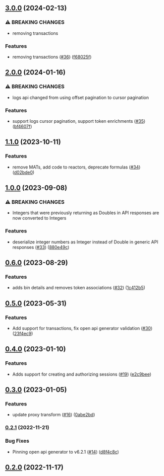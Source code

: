## [3.0.0](https://github.com/Basis-Theory/basistheory-java/compare/2.0.0...3.0.0) (2024-02-13)


### ⚠ BREAKING CHANGES

* removing transactions

### Features

* removing transactions ([#36](https://github.com/Basis-Theory/basistheory-java/issues/36)) ([f68025f](https://github.com/Basis-Theory/basistheory-java/commit/f68025f66de178c83e7060f6027b5d060453123b))


## [2.0.0](https://github.com/Basis-Theory/basistheory-java/compare/1.1.0...2.0.0) (2024-01-16)


### ⚠ BREAKING CHANGES

* logs api changed from using offset pagination to cursor pagination

### Features

* support logs cursor pagination, support token enrichments ([#35](https://github.com/Basis-Theory/basistheory-java/issues/35)) ([bf4607f](https://github.com/Basis-Theory/basistheory-java/commit/bf4607fc297fecd49aece322b1544448c299f2b7))


## [1.1.0](https://github.com/Basis-Theory/basistheory-java/compare/1.0.0...1.1.0) (2023-10-11)


### Features

* remove MATs, add code to reactors, deprecate formulas ([#34](https://github.com/Basis-Theory/basistheory-java/issues/34)) ([d02bde0](https://github.com/Basis-Theory/basistheory-java/commit/d02bde0ff3627a271db0e53a22ee104920acc11c))


## [1.0.0](https://github.com/Basis-Theory/basistheory-java/compare/0.6.0...1.0.0) (2023-09-08)


### ⚠ BREAKING CHANGES

* Integers that were previously returning as Doubles in API responses are now converted to Integers

### Features

* deserialize integer numbers as Integer instead of Double in generic API responses ([#33](https://github.com/Basis-Theory/basistheory-java/issues/33)) ([880e49c](https://github.com/Basis-Theory/basistheory-java/commit/880e49c7a8691e008555633f46784ea91c83b706))


## [0.6.0](https://github.com/Basis-Theory/basistheory-java/compare/0.5.0...0.6.0) (2023-08-29)


### Features

* adds bin details and removes token associations ([#32](https://github.com/Basis-Theory/basistheory-java/issues/32)) ([1c412b5](https://github.com/Basis-Theory/basistheory-java/commit/1c412b51060855cbbe5af25465b755dc2706e845))


## [0.5.0](https://github.com/Basis-Theory/basistheory-java/compare/0.4.0...0.5.0) (2023-05-31)


### Features

* Add support for transactions, fix open api generator validation ([#30](https://github.com/Basis-Theory/basistheory-java/issues/30)) ([23f4ec9](https://github.com/Basis-Theory/basistheory-java/commit/23f4ec931202cb637d45f55d5ea21d85c110c2d1))


## [0.4.0](https://github.com/Basis-Theory/basistheory-java/compare/0.3.0...0.4.0) (2023-01-10)


### Features

* Adds support for creating and authorizing sessions ([#19](https://github.com/Basis-Theory/basistheory-java/issues/19)) ([e2c9bee](https://github.com/Basis-Theory/basistheory-java/commit/e2c9beecb6c4295dbe9762c0cde25415f6d5868a))


## [0.3.0](https://github.com/Basis-Theory/basistheory-java/compare/0.2.1...0.3.0) (2023-01-05)


### Features

* update proxy transform ([#16](https://github.com/Basis-Theory/basistheory-java/issues/16)) ([0abe2bd](https://github.com/Basis-Theory/basistheory-java/commit/0abe2bd97a160c34ade0604819ca2a357a3e0b36))


### [0.2.1](https://github.com/Basis-Theory/basistheory-java/compare/0.2.0...0.2.1) (2022-11-21)


### Bug Fixes

* Pinning open api generator to v6.2.1 ([#14](https://github.com/Basis-Theory/basistheory-java/issues/14)) ([d8f4c8c](https://github.com/Basis-Theory/basistheory-java/commit/d8f4c8caa5188f58ad9854b6cfca8ee267f6f05b))


## [0.2.0](https://github.com/Basis-Theory/basistheory-java/compare/0.1.0...0.2.0) (2022-11-17)


